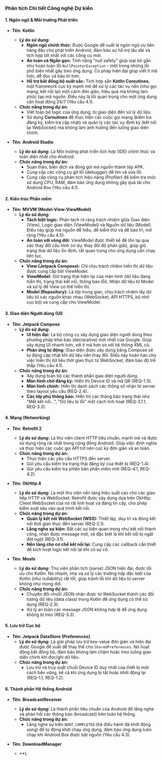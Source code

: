 ### **Phân tích Chi tiết Công nghệ Dự kiến**

#### **1. Ngôn ngữ & Môi trường Phát triển**

*   **Tên:** **Kotlin**
    *   **Lý do sử dụng:**
        *   **Ngôn ngữ chính thức:** Được Google đề xuất là ngôn ngữ ưu tiên hàng đầu cho phát triển Android, đảm bảo sự hỗ trợ lâu dài và tích hợp tốt nhất với các công cụ mới.
        *   **An toàn và Ngắn gọn:** Tính năng "null safety" giúp loại bỏ gần như hoàn toàn lỗi `NullPointerException` - một trong những lỗi phổ biến nhất gây treo ứng dụng. Cú pháp hiện đại giúp viết ít mã hơn, dễ đọc và bảo trì hơn.
        *   **Hỗ trợ bất đồng bộ xuất sắc:** Tích hợp sẵn **Kotlin Coroutines**, một framework cực kỳ mạnh mẽ để xử lý các tác vụ nền (như gọi mạng, kết nối lại) một cách đơn giản, hiệu quả mà không làm phức tạp mã nguồn. Điều này là tối quan trọng cho một ứng dụng cần hoạt động 24/7 (Yêu cầu 4.1).
    *   **Chức năng trong dự án:**
        *   Viết toàn bộ logic của ứng dụng, từ giao diện đến xử lý dữ liệu.
        *   Sử dụng **Coroutines** để thực hiện các cuộc gọi mạng (kiểm tra đăng ký, kiểm tra cập nhật) và quản lý các tác vụ định kỳ (kết nối lại WebSocket) mà không làm ảnh hưởng đến luồng giao diện chính.

*   **Tên:** **Android Studio**
    *   **Lý do sử dụng:** Là Môi trường phát triển tích hợp (IDE) chính thức và toàn diện nhất cho Android.
    *   **Chức năng trong dự án:**
        *   Soạn thảo, biên dịch và đóng gói mã nguồn thành tệp APK.
        *   Cung cấp các công cụ gỡ lỗi (debugger) để tìm và sửa lỗi.
        *   Cung cấp công cụ phân tích hiệu năng (Profiler) để kiểm tra mức sử dụng CPU, RAM, đảm bảo ứng dụng không gây quá tải cho Android Box (Yêu cầu 4.1).

#### **2. Kiến trúc Phần mềm**

*   **Tên:** **MVVM (Model-View-ViewModel)**
    *   **Lý do sử dụng:**
        *   **Tách biệt logic:** Phân tách rõ ràng trách nhiệm giữa Giao diện (View), Logic giao diện (ViewModel) và Nguồn dữ liệu (Model). Điều này giúp mã nguồn dễ hiểu, dễ kiểm thử và dễ bảo trì, mở rộng (Yêu cầu 4.5).
        *   **An toàn với vòng đời:** ViewModel được thiết kế để tồn tại qua các thay đổi cấu hình (ví dụ: thay đổi độ phân giải), giúp giữ trạng thái dữ liệu ổn định, rất quan trọng cho ứng dụng cần chạy liên tục.
    *   **Chức năng trong dự án:**
        *   **View (Jetpack Compose):** Chỉ chịu trách nhiệm hiển thị dữ liệu được cung cấp bởi ViewModel.
        *   **ViewModel:** Giữ trạng thái hiện tại của màn hình (dữ liệu đang hiển thị, trạng thái kết nối, thông báo lỗi). Nhận dữ liệu từ Model và xử lý để View có thể hiển thị.
        *   **Model (Repository):** Là lớp trung gian, chịu trách nhiệm lấy dữ liệu từ các nguồn khác nhau (WebSocket, API HTTPS, bộ nhớ cục bộ) và cung cấp cho ViewModel.

#### **3. Giao diện Người dùng (UI)**

*   **Tên:** **Jetpack Compose**
    *   **Lý do sử dụng:**
        *   **UI hiện đại:** Là bộ công cụ xây dựng giao diện người dùng theo phương pháp khai báo (declarative) mới nhất của Google. Giúp xây dựng UI nhanh hơn, với ít mã hơn so với hệ thống XML cũ.
        *   **Phản ứng tự động:** Giao diện được xây dựng bằng Compose sẽ tự động cập nhật khi dữ liệu nền thay đổi. Điều này hoàn hảo cho việc hiển thị dữ liệu thời gian thực từ WebSocket, đảm bảo độ trễ thấp (Yêu cầu 4.1).
    *   **Chức năng trong dự án:**
        *   Xây dựng toàn bộ các thành phần giao diện người dùng.
        *   **Màn hình chờ đăng ký:** Hiển thị Device ID và mã QR (REQ-1.3).
        *   **Màn hình chính:** Hiển thị danh sách các thông số nhận từ server theo layout yêu cầu (REQ-2.4).
        *   **Các lớp phủ thông báo:** Hiển thị các thông báo trạng thái như "Mất kết nối...", "Dữ liệu bị lỗi" một cách linh hoạt (REQ-3.1.1, REQ-3.3).

#### **4. Mạng (Networking)**

*   **Tên:** **Retrofit 2**
    *   **Lý do sử dụng:** Là thư viện client HTTP tiêu chuẩn, mạnh mẽ và được sử dụng rộng rãi nhất trong cộng đồng Android. Giúp việc định nghĩa và thực hiện các cuộc gọi API trở nên cực kỳ đơn giản và an toàn.
    *   **Chức năng trong dự án:**
        *   Thực hiện các yêu cầu HTTPS đến server.
        *   Gửi yêu cầu kiểm tra trạng thái đăng ký của thiết bị (REQ-1.4).
        *   Gửi yêu cầu kiểm tra phiên bản phần mềm mới (REQ-4.1, REQ-4.2).

*   **Tên:** **OkHttp 4**
    *   **Lý do sử dụng:** Là một thư viện nền tảng hiệu suất cao cho các giao tiếp HTTP và WebSocket. Retrofit được xây dựng dựa trên OkHttp. Client WebSocket của nó rất linh hoạt và đáng tin cậy, cho phép kiểm soát sâu vào quá trình kết nối.
    *   **Chức năng trong dự án:**
        *   **Quản lý kết nối WebSocket (WSS):** Thiết lập, duy trì và đóng kết nối thời gian thực đến server (REQ-2.1).
        *   **Lắng nghe sự kiện:** Bắt các sự kiện quan trọng như kết nối thành công, nhận được message mới, và đặc biệt là khi kết nối bị ngắt đột ngột (REQ-3.1).
        *   **Nền tảng cho cơ chế kết nối lại:** Cung cấp các callback cần thiết để kích hoạt logic kết nối lại khi có sự cố.

*   **Tên:** **Moshi**
    *   **Lý do sử dụng:** Thư viện phân tích (parse) JSON hiện đại, được tối ưu cho Kotlin. Nó nhanh, nhẹ và xử lý các trường hợp đặc biệt của Kotlin (như nullability) rất tốt, giúp tránh lỗi khi dữ liệu từ server không như mong đợi.
    *   **Chức năng trong dự án:**
        *   Chuyển đổi chuỗi JSON nhận được từ WebSocket thành các đối tượng dữ liệu (data class) trong Kotlin để ứng dụng có thể sử dụng (REQ-2.3).
        *   Xử lý an toàn các message JSON không hợp lệ để ứng dụng không bị treo (REQ-3.3).

#### **5. Lưu trữ Cục bộ**

*   **Tên:** **Jetpack DataStore (Preferences)**
    *   **Lý do sử dụng:** Là giải pháp lưu trữ key-value đơn giản và hiện đại được Google đề xuất để thay thế cho `SharedPreferences`. Nó hoạt động bất đồng bộ, đảm bảo không làm chậm hoặc treo luồng giao diện chính khi đọc/ghi dữ liệu.
    *   **Chức năng trong dự án:**
        *   Lưu trữ và truy xuất chuỗi Device ID duy nhất của thiết bị một cách bền vững, kể cả khi ứng dụng bị tắt hoặc khởi động lại (REQ-1.1, REQ-1.2).

#### **6. Thành phần Hệ thống Android**

*   **Tên:** **BroadcastReceiver**
    *   **Lý do sử dụng:** Là thành phần tiêu chuẩn của Android để lắng nghe và phản hồi các thông báo (broadcast) trên toàn hệ thống.
    *   **Chức năng trong dự án:**
        *   Lắng nghe sự kiện `BOOT_COMPLETED` (hệ điều hành đã khởi động xong) để tự động khởi chạy ứng dụng, đảm bảo ứng dụng luôn chạy khi Android Box được bật nguồn (Yêu cầu 4.3).

*   **Tên:** **DownloadManager**
    *   **L
